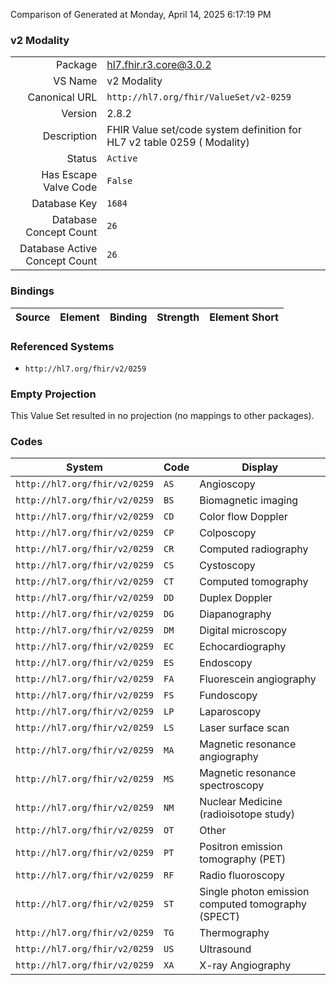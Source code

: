 Comparison of 
Generated at Monday, April 14, 2025 6:17:19 PM

### v2 Modality

|      |     |
| ---: | --- |
| Package | hl7.fhir.r3.core@3.0.2 |
| VS Name | v2 Modality |
| Canonical URL | `http://hl7.org/fhir/ValueSet/v2-0259` |
| Version | 2.8.2 |
| Description | FHIR Value set/code system definition for HL7 v2 table 0259 ( Modality) |
| Status | `Active` |
| Has Escape Valve Code | `False` |
| Database Key | `1684` |
| Database Concept Count | `26` |
| Database Active Concept Count | `26` |
### Bindings

| Source | Element | Binding | Strength | Element Short |
| ------ | ------- | ------- | -------- | ------------- |

### Referenced Systems

* `http://hl7.org/fhir/v2/0259`
### Empty Projection

This Value Set resulted in no projection (no mappings to other packages).

### Codes

| System | Code | Display |
| ------ | ---- | ------- |
| `http://hl7.org/fhir/v2/0259` | `AS` | Angioscopy |
| `http://hl7.org/fhir/v2/0259` | `BS` | Biomagnetic imaging |
| `http://hl7.org/fhir/v2/0259` | `CD` | Color flow Doppler |
| `http://hl7.org/fhir/v2/0259` | `CP` | Colposcopy |
| `http://hl7.org/fhir/v2/0259` | `CR` | Computed radiography |
| `http://hl7.org/fhir/v2/0259` | `CS` | Cystoscopy |
| `http://hl7.org/fhir/v2/0259` | `CT` | Computed tomography |
| `http://hl7.org/fhir/v2/0259` | `DD` | Duplex Doppler |
| `http://hl7.org/fhir/v2/0259` | `DG` | Diapanography |
| `http://hl7.org/fhir/v2/0259` | `DM` | Digital microscopy |
| `http://hl7.org/fhir/v2/0259` | `EC` | Echocardiography |
| `http://hl7.org/fhir/v2/0259` | `ES` | Endoscopy |
| `http://hl7.org/fhir/v2/0259` | `FA` | Fluorescein angiography |
| `http://hl7.org/fhir/v2/0259` | `FS` | Fundoscopy |
| `http://hl7.org/fhir/v2/0259` | `LP` | Laparoscopy |
| `http://hl7.org/fhir/v2/0259` | `LS` | Laser surface scan |
| `http://hl7.org/fhir/v2/0259` | `MA` | Magnetic resonance angiography |
| `http://hl7.org/fhir/v2/0259` | `MS` | Magnetic resonance spectroscopy |
| `http://hl7.org/fhir/v2/0259` | `NM` | Nuclear Medicine (radioisotope study) |
| `http://hl7.org/fhir/v2/0259` | `OT` | Other |
| `http://hl7.org/fhir/v2/0259` | `PT` | Positron emission tomography (PET) |
| `http://hl7.org/fhir/v2/0259` | `RF` | Radio fluoroscopy |
| `http://hl7.org/fhir/v2/0259` | `ST` | Single photon emission computed tomography (SPECT) |
| `http://hl7.org/fhir/v2/0259` | `TG` | Thermography |
| `http://hl7.org/fhir/v2/0259` | `US` | Ultrasound |
| `http://hl7.org/fhir/v2/0259` | `XA` | X-ray Angiography |
